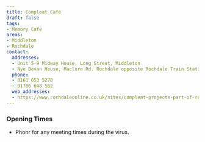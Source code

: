 ```yaml
---
title: Compleat Café
draft: false
tags:
- Memory Cafe
areas:
- Middleton
- Rochdale
contact:
  addresses:
  - Unit 5-9 Midway House, Long Street, Middleton
  - Nye Bevan House, Maclure Rd. Rochdale opposite Rochdale Train Station and also the tram stop
  phone:
  - 0161 653 5278
  - 01706 648 562
  web_addresses:
  - https://www.rochdaleonline.co.uk/sites/compleat-projects-part-of-rochdale-and-district-mind
---
```


### Opening Times
* Phonr for any meeting times during the virus.
